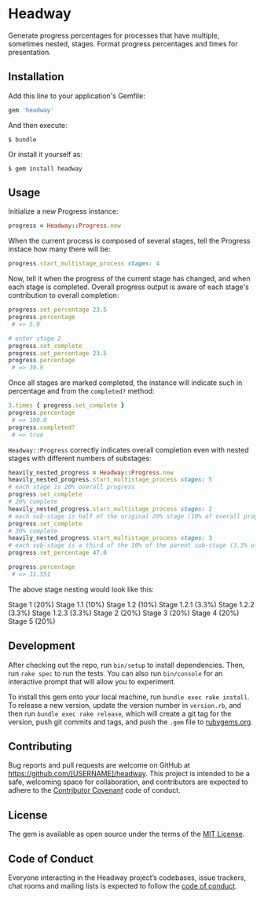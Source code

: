 # Headway

Generate progress percentages for processes that have multiple, sometimes nested, stages. Format progress percentages and times for presentation.

## Installation

Add this line to your application's Gemfile:

```ruby
gem 'headway'
```

And then execute:

    $ bundle

Or install it yourself as:

    $ gem install headway

## Usage

Initialize a new Progress instance:

```ruby
progress = Headway::Progress.new
```

When the current process is composed of several stages, tell the Progress instace how many there will be:

```ruby
progress.start_multistage_process stages: 4
```

Now, tell it when the progress of the current stage has changed, and when each stage is completed. Overall progress output is aware of each stage's contribution to overall completion:

```ruby
progress.set_percentage 23.5
progress.percentage
 # => 5.9

# enter stage 2
progress.set_complete
progress.set_percentage 23.5
progress.percentage
 # => 30.9
```

Once all stages are marked completed, the instance will indicate such in percentage and from the `completed?` method:

```ruby
3.times { progress.set_complete }
progress.percentage
 # => 100.0
progress.completed?
 # => true
```

`Headway::Progress` correctly indicates overall completion even with nested stages with different numbers of substages:

```ruby
heavily_nested_progress = Headway::Progress.new
heavily_nested_progress.start_multistage_process stages: 5
# each stage is 20% overall progress
progress.set_complete
# 20% complete
heavily_nested_progress.start_multistage_process stages: 2
# each sub-stage is half of the original 20% stage (10% of overall progress)
progress.set_complete
# 30% complete
heavily_nested_progress.start_multistage_process stages: 3
# each sub-stage is a third of the 10% of the parent sub-stage (3.3% of overall progress)
progress.set_percentage 47.0

progress.percentage
 # => 31.551
```

The above stage nesting would look like this:

Stage 1 (20%)
  Stage 1.1 (10%)
  Stage 1.2 (10%)
    Stage 1.2.1 (3.3%)
    Stage 1.2.2 (3.3%)
    Stage 1.2.3 (3.3%)
Stage 2 (20%)
Stage 3 (20%)
Stage 4 (20%)
Stage 5 (20%)

## Development

After checking out the repo, run `bin/setup` to install dependencies. Then, run `rake spec` to run the tests. You can also run `bin/console` for an interactive prompt that will allow you to experiment.

To install this gem onto your local machine, run `bundle exec rake install`. To release a new version, update the version number in `version.rb`, and then run `bundle exec rake release`, which will create a git tag for the version, push git commits and tags, and push the `.gem` file to [rubygems.org](https://rubygems.org).

## Contributing

Bug reports and pull requests are welcome on GitHub at https://github.com/[USERNAME]/headway. This project is intended to be a safe, welcoming space for collaboration, and contributors are expected to adhere to the [Contributor Covenant](http://contributor-covenant.org) code of conduct.

## License

The gem is available as open source under the terms of the [MIT License](https://opensource.org/licenses/MIT).

## Code of Conduct

Everyone interacting in the Headway project’s codebases, issue trackers, chat rooms and mailing lists is expected to follow the [code of conduct](https://github.com/[USERNAME]/headway/blob/master/CODE_OF_CONDUCT.md).
